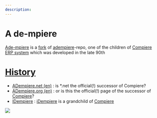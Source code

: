 ```yaml
---
description:
---
```


# A de-mpiere

[Ade-mpiere](https://github.com/klst-de/adempiere) is a [fork](https://en.wikipedia.org/wiki/Fork_%28software_development%29) of [adempiere](https://github.com/adempiere/adempiere)-repo, one of the children of [Compiere ERP system](https://en.wikipedia.org/wiki/Compiere) which was developed in the late 90th

# [History](https://en.wikipedia.org/wiki/IDempiere#History)

* [ADempiere.net (en)](https://klst-de.github.io/adempiere/) : is *.net the official(!) successor of Compiere?
* [ADempiere.org (en)](http://adempiere.org/site/) : or is this the official(!) page of the successor of [Compiere](http://www.compiere.com/company/history.php)?
* [IDempiere](https://en.wikipedia.org/wiki/IDempiere) : [iDempiere](http://www.idempiere.org/) is a grandchild of [Compiere](http://www.compiere.com/svn/)

![](../images/ADLogos.PNG)
